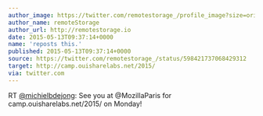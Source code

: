 ```yaml
---
author_image: https://twitter.com/remotestorage_/profile_image?size=original
author_name: remoteStorage
author_url: http://remotestorage.io
date: 2015-05-13T09:37:14+0000
name: 'reposts this.'
published: 2015-05-13T09:37:14+0000
source: https://twitter.com/remotestorage_/status/598421737068429312
target: http://camp.ouisharelabs.net/2015/
via: twitter.com
---
```

RT [@michielbdejong](https://twitter.com/michielbdejong): See you at
@MozillaParis for camp.ouisharelabs.net/2015/ on Monday!
[](http://camp.ouisharelabs.net/2015/)

